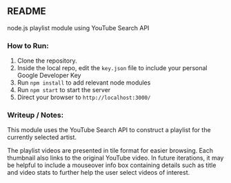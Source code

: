 ## README

node.js playlist module using YouTube Search API

### How to Run:
1. Clone the repository.
2. Inside the local repo, edit the ```key.json``` file to include your personal Google Developer Key
3. Run ```npm install``` to add relevant node modules
4. Run ```npm start``` to start the server
5. Direct your browser to ```http://localhost:3000/```


### Writeup / Notes: 
This module uses the YouTube Search API to construct a playlist for the currently selected artist. 

The playlist videos are presented in tile format for easier browsing. Each thumbnail also links to the original YouTube video. In future iterations, it may be helpful to include a mouseover info box containing details such as title and video stats to further help the user select videos of interest. 
